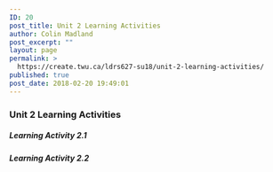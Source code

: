 ```yaml
---
ID: 20
post_title: Unit 2 Learning Activities
author: Colin Madland
post_excerpt: ""
layout: page
permalink: >
  https://create.twu.ca/ldrs627-su18/unit-2-learning-activities/
published: true
post_date: 2018-02-20 19:49:01
---
```

### Unit 2 Learning Activities

##### Learning Activity 2.1

##### Learning Activity 2.2